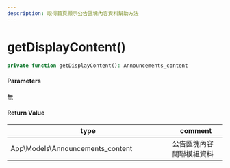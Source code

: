 ```yaml
---
description: 取得首頁顯示公告區塊內容資料幫助方法
---
```


# getDisplayContent()

```php
private function getDisplayContent(): Announcements_content
```

#### Parameters

無

#### **Return Value**

<table><thead><tr><th width="362">type</th><th>comment</th></tr></thead><tbody><tr><td>App\Models\Announcements_content</td><td>公告區塊內容關聯模組資料</td></tr></tbody></table>


